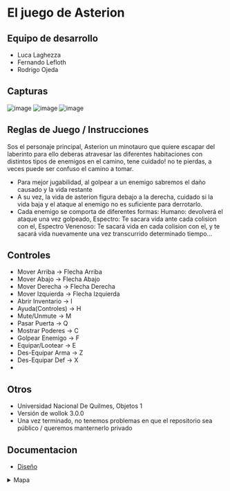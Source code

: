 # El juego de Asterion

## Equipo de desarrollo

- Luca Laghezza
- Fernando Lefloth
- Rodrigo Ojeda

## Capturas
![image](https://github.com/obj1unq/2024s1-tp-grupal-juego-grupo-1-3/assets/65262580/e783519f-4396-4b24-a9e1-fc0b3db5e30f)
![image](https://github.com/obj1unq/2024s1-tp-grupal-juego-grupo-1-3/assets/65262580/976c559e-09da-4562-98a8-58e4ec3a72cb)
![image](https://github.com/obj1unq/2024s1-tp-grupal-juego-grupo-1-3/assets/65262580/3c59b485-35da-40ff-af57-8045f1d9b171)



## Reglas de Juego / Instrucciones

Sos el personaje principal, Asterion un minotauro que quiere escapar del laberinto para ello deberas atravesar las diferentes habitaciones con distintos tipos de enemigos en el camino, tene cuidado! no te pierdas, a veces puede ser confuso el camino a tomar.
* Para mejor jugabilidad, al golpear a un enemigo sabremos el daño causado y la vida restante
* A su vez, la vida de asterion figura debajo a la derecha, cuidado si la vida baja y el ataque al enemigo no es suficiente para derrotarlo.
* Cada enemigo se comporta de diferentes formas: Humano: devolverá el ataque una vez golpeado, Espectro: Te sacara vida ante cada colision con el, Espectro Venenoso: Te sacará vida en cada colision con el, y te sacará vida nuevamente una vez transcurrido determinado tiempo...

## Controles
- Mover Arriba     -> Flecha Arriba
- Mover Abajo      -> Flecha Abajo
- Mover Derecha    -> Flecha Derecha
- Mover Izquierda  -> Flecha Izquierda
- Abrir Inventario -> I
- Ayuda(Controles) -> H
- Mute/Unmute      -> M
- Pasar Puerta     -> Q
- Mostrar Poderes  -> C
- Golpear Enemigo  -> F
- Equipar/Lootear  -> E
- Des-Equipar Arma -> Z
- Des-Equipar Def  -> X
- 
## Otros

- Universidad Nacional De Quilmes, Objetos 1
- Versión de wollok 3.0.0
- Una vez terminado, no tenemos problemas en que el repositorio sea público / queremos manternerlo privado

## Documentacion
- [Diseño](https://excalidraw.com/#room=dd65bdac33b1f548a284,Cp8jST4UzYUkIss8L4VWQw)


<details>
<summary>Mapa</summary>

![Mapa](https://github.com/obj1unq/2024s1-tp-grupal-juego-grupo-1-3/assets/163039600/20c3e97a-7a88-4b35-b175-9efb5dcc0fd0)
</details>
